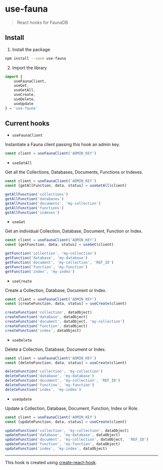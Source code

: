 # use-fauna

> React hooks for FaunaDB

## Install

1. Install the package

```bash
npm install --save use-fauna
```

2. Import the library

``` javascript
import {
    useFaunaClient, 
    useGet, 
    useGetAll, 
    useCreate, 
    useDelete, 
    useUpdate
} = 'use-fauna'
```

## Current hooks

- `useFaunaClient`

Instantiate a Fauna client passing this hook an admin key.

``` javascript
const client = useFaunaClient('ADMIN_KEY')
```

- `useGetAll`

Get all the Collections, Databases, Documents, Functions or Indexes.

``` javascript
const client = useFaunaClient('ADMIN_KEY')
const [getAllFunction, data, status] = useGetAll(client)

getAllFunction('collections')
getAllFunction('databases')
getAllFunction('documents', 'my-collection')
getAllFunction('functions')
getAllFunction('indexes')
```

- `useGet`

Get an individual Collection, Database, Document, Function or Index.

``` javascript
const client = useFaunaClient('ADMIN_KEY')
const [getFunction, data, status] = useGet(client)

getFunction('collection', 'my-collection')
getFunction('database', 'my-database')
getFunction('document', 'my-collection', 'REF_ID')
getFunction('function', 'my-function')
getFunction('index', 'my-index')
```

- `useCreate`

Create a Collection, Database, Document or Index.

``` javascript
const client = useFaunaClient('ADMIN_KEY')
const [createFunction, data, status] = useCreate(client)

createFunction('collection', dataObject)
createFunction('database', dataObject)
createFunction('document', dataObject, 'my-collection')
createFunction('function', dataObject)
createFunction('index', dataObject)
```

- `useDelete`

Delete a Collection, Database, Document or Index.

``` javascript
const client = useFaunaClient('ADMIN_KEY')
const [deleteFunction, data, status] = useCreate(client)

deleteFunction('collection', 'my-collection')
deleteFunction('database', 'my-database')
deleteFunction('document', 'my-collection', 'REF_ID')
deleteFunction('function', 'my-function')
deleteFunction('index', 'my-index')
```

- `useUpdate`

Update a Collection, Database, Document, Function, Index or Role.

``` javascript
const client = useFaunaClient('ADMIN_KEY')
const [updateFunction, data, status] = useCreate(client)

updateFunction('collection', 'my-collection', dataObject)
updateFunction('database', 'my-database', dataObject)
updateFunction('document', 'my-collection', dataObject,  'REF_ID')
updateFunction('function', 'my-function', dataObject)
updateFunction('index', 'my-index', dataObject)
```

---

This hook is created using [create-react-hook](https://github.com/hermanya/create-react-hook).
